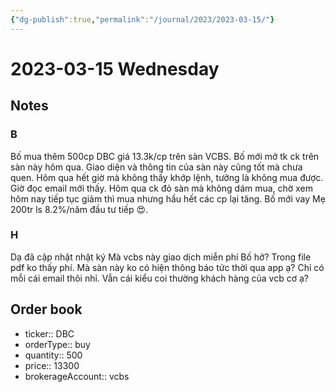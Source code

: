 ```yaml
---
{"dg-publish":true,"permalink":"/journal/2023/2023-03-15/"}
---
```


# 2023-03-15 Wednesday

## Notes

### B

Bố mua thêm 500cp DBC giá 13.3k/cp trên sàn VCBS. Bố mới mở tk ck trên sàn này hôm qua. Giao diện và thông tin của sàn này cũng tốt mà chưa quen.
Hôm qua hết giờ mà không thấy khớp lệnh, tưởng là không mua được. Giờ đọc email mới thấy.
Hôm qua ck đỏ sàn mà không dám mua, chờ xem hôm nay tiếp tục giảm thì mua nhưng hầu hết các cp lại tăng. Bố mới vay Mẹ 200tr ls 8.2%/năm đầu tư tiếp 😍.

### H

Dạ đã cập nhật nhật ký
Mà vcbs này giao dịch miễn phí Bố hở? Trong file pdf ko thấy phí. 
Mà sàn này ko có hiện thông báo tức thời qua app ạ? Chỉ có mỗi cái email thôi nhỉ. Vẫn cái kiểu coi thường khách hàng của vcb cơ ạ?

## Order book

- ticker:: DBC
- orderType:: buy
- quantity:: 500
- price:: 13300
- brokerageAccount:: vcbs
